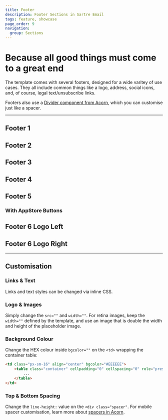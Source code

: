 ```yaml
---
title: Footer
description: Footer Sections in Sartre Email
tags: feature, showcase
page_order: 9
navigation:
  group: Sections
---
```


# Because all good things must come to a great end

The template comes with several footers, designed for a wide varitey of use cases. They all include common things like a logo, address, social icons, and, of course, legal text/unsubscribe links.

Footers also use a [Divider component from Acorn](https://thememountain.github.io/acorn/components/divider.html), which you can customise just like a spacer.

---

## Footer 1

## Footer 2

## Footer 3

## Footer 4

## Footer 5

### With AppStore Buttons

## Footer 6 Logo Left

## Footer 6 Logo Right

---

## Customisation

### Links & Text

Links and text styles can be changed via inline CSS.

### Logo & Images

Simply change the `src=""` and `width=""`. For retina images, keep the `width=""` defined by the template, and use an image that is double the width and height of the placeholder image.

### Background Colour

Change the HEX colour inside `bgcolor=""` on the `<td>` wrapping the container table:

```html
<td class="px-sm-16" align="center" bgcolor="#EEEEEE">
    <table class="container" cellpadding="0" cellspacing="0" role="presentation" width="600">
        ...
    </table>
</td>
```

### Top & Bottom Spacing

Change the `line-height:` value on the `<div class="spacer"`. For mobile spacer customisation, learn more about [spacers in Acorn](https://thememountain.github.io/acorn/utilities/spacing.html).

